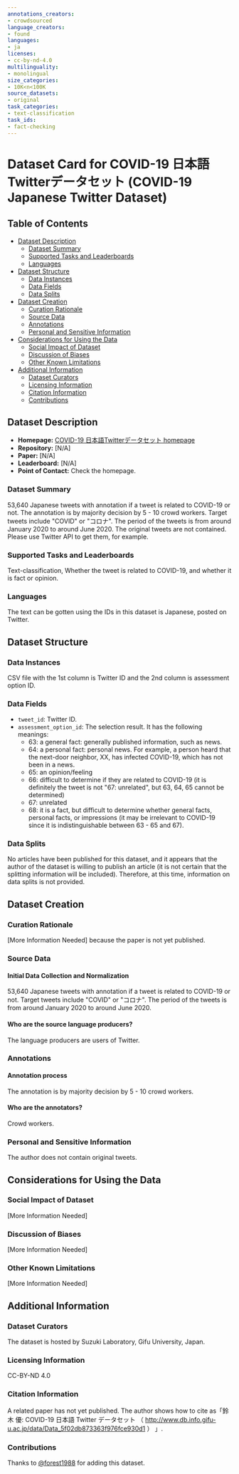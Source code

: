 ```yaml
---
annotations_creators:
- crowdsourced
language_creators:
- found
languages:
- ja
licenses:
- cc-by-nd-4.0
multilinguality:
- monolingual
size_categories:
- 10K<n<100K
source_datasets:
- original
task_categories:
- text-classification
task_ids:
- fact-checking
---
```


# Dataset Card for COVID-19 日本語Twitterデータセット (COVID-19 Japanese Twitter Dataset)

## Table of Contents
- [Dataset Description](#dataset-description)
  - [Dataset Summary](#dataset-summary)
  - [Supported Tasks and Leaderboards](#supported-tasks-and-leaderboards)
  - [Languages](#languages)
- [Dataset Structure](#dataset-structure)
  - [Data Instances](#data-instances)
  - [Data Fields](#data-fields)
  - [Data Splits](#data-splits)
- [Dataset Creation](#dataset-creation)
  - [Curation Rationale](#curation-rationale)
  - [Source Data](#source-data)
  - [Annotations](#annotations)
  - [Personal and Sensitive Information](#personal-and-sensitive-information)
- [Considerations for Using the Data](#considerations-for-using-the-data)
  - [Social Impact of Dataset](#social-impact-of-dataset)
  - [Discussion of Biases](#discussion-of-biases)
  - [Other Known Limitations](#other-known-limitations)
- [Additional Information](#additional-information)
  - [Dataset Curators](#dataset-curators)
  - [Licensing Information](#licensing-information)
  - [Citation Information](#citation-information)
  - [Contributions](#contributions)

## Dataset Description

- **Homepage:** [COVID-19 日本語Twitterデータセット homepage](http://www.db.info.gifu-u.ac.jp/data/Data_5f02db873363f976fce930d1)
- **Repository:** [N/A]
- **Paper:** [N/A]
- **Leaderboard:** [N/A]
- **Point of Contact:** Check the homepage.

### Dataset Summary

53,640 Japanese tweets with annotation if a tweet is related to COVID-19 or not. The annotation is by majority decision by 5 - 10 crowd workers. Target tweets include "COVID" or "コロナ". The period of the tweets is from around January 2020 to around June 2020. The original tweets are not contained. Please use Twitter API to get them, for example.

### Supported Tasks and Leaderboards

Text-classification, Whether the tweet is related to COVID-19, and whether it is fact or opinion.

### Languages

The text can be gotten using the IDs in this dataset is Japanese, posted on Twitter.

## Dataset Structure

### Data Instances

CSV file with the 1st column is Twitter ID and the 2nd column is assessment option ID.

### Data Fields

- `tweet_id`: Twitter ID.
- `assessment_option_id`: The selection result. It has the following meanings:
  - 63: a general fact: generally published information, such as news.
  - 64: a personal fact: personal news. For example, a person heard that the next-door neighbor, XX, has infected COVID-19, which has not been in a news.
  - 65: an opinion/feeling
  - 66: difficult to determine if they are related to COVID-19 (it is definitely the tweet is not "67: unrelated", but 63, 64, 65 cannot be determined)
  - 67: unrelated
  - 68: it is a fact, but difficult to determine whether general facts, personal facts, or impressions (it may be irrelevant to COVID-19 since it is indistinguishable between 63 - 65 and 67).

### Data Splits

No articles have been published for this dataset, and it appears that the author of the dataset is willing to publish an article (it is not certain that the splitting information will be included). Therefore, at this time, information on data splits is not provided.

## Dataset Creation

### Curation Rationale

[More Information Needed] because the paper is not yet published.

### Source Data

#### Initial Data Collection and Normalization

53,640 Japanese tweets with annotation if a tweet is related to COVID-19 or not. Target tweets include "COVID" or "コロナ". The period of the tweets is from around January 2020 to around June 2020.

#### Who are the source language producers?

The language producers are users of Twitter.

### Annotations

#### Annotation process

The annotation is by majority decision by 5 - 10 crowd workers.

#### Who are the annotators?

Crowd workers.

### Personal and Sensitive Information

The author does not contain original tweets.

## Considerations for Using the Data

### Social Impact of Dataset

[More Information Needed]

### Discussion of Biases

[More Information Needed]

### Other Known Limitations

[More Information Needed]

## Additional Information

### Dataset Curators

The dataset is hosted by Suzuki Laboratory, Gifu University, Japan.

### Licensing Information

CC-BY-ND 4.0

### Citation Information

A related paper has not yet published.
The author shows how to cite as「鈴木 優: COVID-19 日本語 Twitter データセット （ http://www.db.info.gifu-u.ac.jp/data/Data_5f02db873363f976fce930d1 ） 」.

### Contributions

Thanks to [@forest1988](https://github.com/forest1988) for adding this dataset.